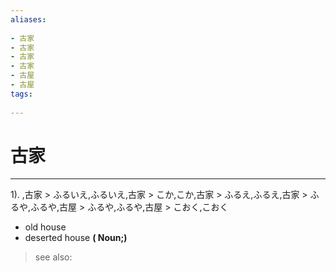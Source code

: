 ```yaml
---
aliases:
    
- 古家
- 古家
- 古家
- 古家
- 古屋
- 古屋
tags:
    
---
```


# 古家
---
1).
,古家 > ふるいえ,ふるいえ,古家 > こか,こか,古家 > ふるえ,ふるえ,古家 > ふるや,ふるや,古屋 > ふるや,ふるや,古屋 > こおく,こおく

- old house
- deserted house
**( Noun;)**
> see also: 
            